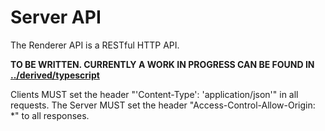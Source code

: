 # Server API

The Renderer API is a RESTful HTTP API.


**TO BE WRITTEN. CURRENTLY A WORK IN PROGRESS CAN BE FOUND IN [../derived/typescript](../derived/typescript/README.md)**


Clients MUST set the header "'Content-Type': 'application/json'" in all requests.
The Server MUST set the header "Access-Control-Allow-Origin: *" to all responses.

